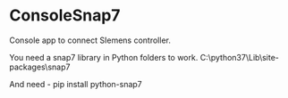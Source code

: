 # ConsoleSnap7
Console app to connect SIemens controller.

You need a snap7 library in Python folders to work.
C:\python37\Lib\site-packages\snap7

And need - pip install python-snap7
